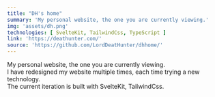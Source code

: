 ```yaml
---
title: "DH's home"
summary: 'My personal website, the one you are currently viewing.'
img: 'assets/dh.png'
technologies: [ SvelteKit, TailwindCss, TypeScript ]
link: 'https://deathunter.com/'
source: 'https://github.com/LordDeatHunter/dhhome/'
---
```


My personal website, the one you are currently viewing.\
I have redesigned my website multiple times, each time trying a new technology.\
The current iteration is built with SvelteKit, TailwindCss.